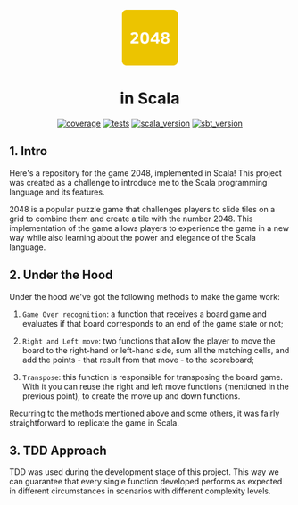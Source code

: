 
<p align="center">
    <img src="./images/2048.png" width="100" height="100">
</p>

<h1 align="center"> 
  <strong>in Scala </strong>
</h1>

<div align="center">

  <a href="code coverage">![coverage](https://img.shields.io/badge/coverage-73%25-green)</a>
  <a href="tests">![tests](https://img.shields.io/badge/tests-37%20passed%2C%200%20failed-brightgreen)</a>
  <a href="scala version">![scala_version](https://img.shields.io/badge/scala-3.2.1-blue)</a>
  <a href="sbt version">![sbt_version](https://img.shields.io/badge/sbt-1.8.0-blue)</a>

</div>

## **1. Intro**

Here's a repository for the game 2048, implemented in Scala! This project was created as a challenge to introduce me to the Scala programming language and its features.

2048 is a popular puzzle game that challenges players to slide tiles on a grid to combine them and create a tile with the number 2048. This implementation of the game allows players to experience the game in a new way while also learning about the power and elegance of the Scala language.

## **2. Under the Hood**

Under the hood we've got the following methods to make the game work:

1. `Game Over recognition`: a function that receives a board game and evaluates if that board corresponds to an end of the game state or not;

2. `Right and Left move`: two functions that allow the player to move the board to the right-hand or left-hand side, sum all the matching cells, and add the points - that result from that move - to the scoreboard;

3. `Transpose`: this function is responsible for transposing the board game. With it you can reuse the right and left move functions (mentioned in the previous point), to create the move up and down functions.

Recurring to the methods mentioned above and some others, it was fairly straightforward to replicate the game in Scala.

## **3. TDD Approach**

TDD was used during the development stage of this project. This way we can guarantee that every single function developed performs as expected in different circumstances in scenarios with different complexity levels.

